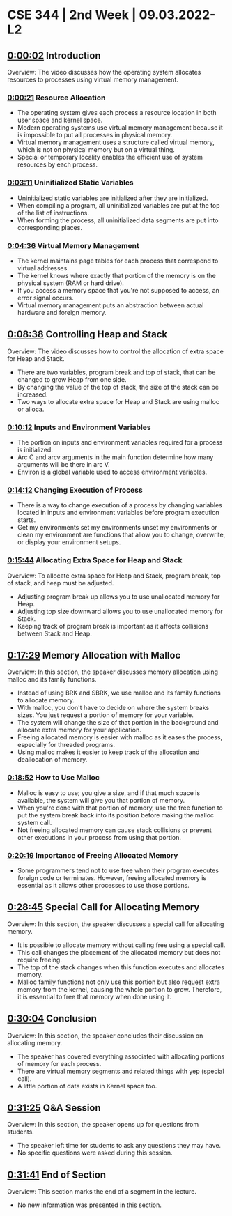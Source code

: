 # CSE 344 | 2nd Week | 09.03.2022-L2

## [0:00:02](https://youtu.be/FQ1VUzs5TYM?t=2s) Introduction

Overview: The video discusses how the operating system allocates resources to processes using virtual memory management.

### [0:00:21](https://youtu.be/FQ1VUzs5TYM?t=21s) Resource Allocation

* The operating system gives each process a resource location in both user space and kernel space.
* Modern operating systems use virtual memory management because it is impossible to put all processes in physical memory.
* Virtual memory management uses a structure called virtual memory, which is not on physical memory but on a virtual thing.
* Special or temporary locality enables the efficient use of system resources by each process.

### [0:03:11](https://youtu.be/FQ1VUzs5TYM?t=191s) Uninitialized Static Variables

* Uninitialized static variables are initialized after they are initialized.
* When compiling a program, all uninitialized variables are put at the top of the list of instructions.
* When forming the process, all uninitialized data segments are put into corresponding places.

### [0:04:36](https://youtu.be/FQ1VUzs5TYM?t=276s) Virtual Memory Management

* The kernel maintains page tables for each process that correspond to virtual addresses.
* The kernel knows where exactly that portion of the memory is on the physical system (RAM or hard drive).
* If you access a memory space that you're not supposed to access, an error signal occurs.
* Virtual memory management puts an abstraction between actual hardware and foreign memory.

## [0:08:38](https://youtu.be/FQ1VUzs5TYM?t=518s) Controlling Heap and Stack

Overview: The video discusses how to control the allocation of extra space for Heap and Stack.

* There are two variables, program break and top of stack, that can be changed to grow Heap from one side.
* By changing the value of the top of stack, the size of the stack can be increased.
* Two ways to allocate extra space for Heap and Stack are using malloc or alloca.

### [0:10:12](https://youtu.be/FQ1VUzs5TYM?t=612s) Inputs and Environment Variables

* The portion on inputs and environment variables required for a process is initialized.
* Arc C and arcv arguments in the main function determine how many arguments will be there in arc V.
* Environ is a global variable used to access environment variables.

### [0:14:12](https://youtu.be/FQ1VUzs5TYM?t=852s) Changing Execution of Process

* There is a way to change execution of a process by changing variables located in inputs and environment variables before program execution starts.
* Get my environments set my environments unset my environments or clean my environment are functions that allow you to change, overwrite, or display your environment setups.

### [0:15:44](https://youtu.be/FQ1VUzs5TYM?t=944s) Allocating Extra Space for Heap and Stack

Overview: To allocate extra space for Heap and Stack, program break, top of stack, and heap must be adjusted.

* Adjusting program break up allows you to use unallocated memory for Heap.
* Adjusting top size downward allows you to use unallocated memory for Stack.
* Keeping track of program break is important as it affects collisions between Stack and Heap.

## [0:17:29](https://youtu.be/FQ1VUzs5TYM?t=1049s) Memory Allocation with Malloc

Overview: In this section, the speaker discusses memory allocation using malloc and its family functions.

* Instead of using BRK and SBRK, we use malloc and its family functions to allocate memory.
* With malloc, you don't have to decide on where the system breaks sizes. You just request a portion of memory for your variable.
* The system will change the size of that portion in the background and allocate extra memory for your application.
* Freeing allocated memory is easier with malloc as it eases the process, especially for threaded programs.
* Using malloc makes it easier to keep track of the allocation and deallocation of memory.

### [0:18:52](https://youtu.be/FQ1VUzs5TYM?t=1132s) How to Use Malloc

* Malloc is easy to use; you give a size, and if that much space is available, the system will give you that portion of memory.
* When you're done with that portion of memory, use the free function to put the system break back into its position before making the malloc system call.
* Not freeing allocated memory can cause stack collisions or prevent other executions in your process from using that portion.

### [0:20:19](https://youtu.be/FQ1VUzs5TYM?t=1219s) Importance of Freeing Allocated Memory

* Some programmers tend not to use free when their program executes foreign code or terminates. However, freeing allocated memory is essential as it allows other processes to use those portions.

## [0:28:45](https://youtu.be/FQ1VUzs5TYM?t=1725s) Special Call for Allocating Memory

Overview: In this section, the speaker discusses a special call for allocating memory.

* It is possible to allocate memory without calling free using a special call.
* This call changes the placement of the allocated memory but does not require freeing.
* The top of the stack changes when this function executes and allocates memory.
* Malloc family functions not only use this portion but also request extra memory from the kernel, causing the whole portion to grow. Therefore, it is essential to free that memory when done using it.

## [0:30:04](https://youtu.be/FQ1VUzs5TYM?t=1804s) Conclusion

Overview: In this section, the speaker concludes their discussion on allocating memory.

* The speaker has covered everything associated with allocating portions of memory for each process.
* There are virtual memory segments and related things with yep (special call).
* A little portion of data exists in Kernel space too.

## [0:31:25](https://youtu.be/FQ1VUzs5TYM?t=1885s) Q\&A Session

Overview: In this section, the speaker opens up for questions from students.

* The speaker left time for students to ask any questions they may have.
* No specific questions were asked during this session.

## [0:31:41](https://youtu.be/FQ1VUzs5TYM?t=1901s) End of Section

Overview: This section marks the end of a segment in the lecture.

* No new information was presented in this section.
